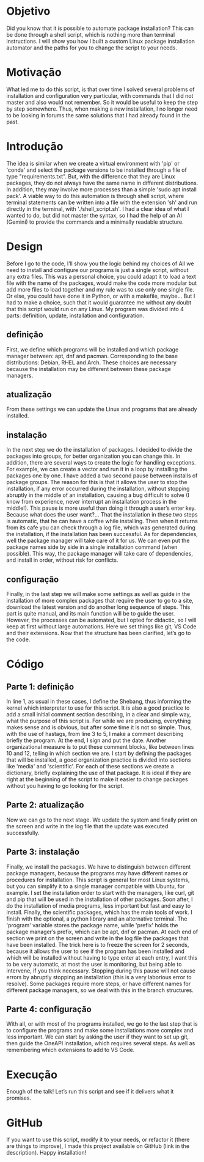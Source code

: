 # Objetivo
Did you know that it is possible to automate package installation? This can be done through a shell script, which is nothing more than terminal instructions. I will show you how I built a custom Linux package installation automator and the paths for you to change the script to your needs. 

# Motivação
What led me to do this script, is that over time I solved several problems of installation and configuration very particular, with commands that I did not master and also would not remember. So it would be useful to keep the step by step somewhere. Thus, when making a new installation, I no longer need to be looking in forums the same solutions that I had already found in the past. 

# Introdução
The idea is similar when we create a virtual environment with 'pip' or 'conda' and select the package versions to be installed through a file of type "requirements.txt". But, with the difference that they are Linux packages, they do not always have the same name in different distributions. In addition, they may involve more processes than a simple 'sudo apt install pack'.  A viable way to do this automation is through shell script, where terminal statements can be written into a file with the extension 'sh' and run directly in the terminal, with './shell_script.sh'. I had a clear idea of what I wanted to do, but did not master the syntax, so I had the help of an AI (Gemini) to provide the commands and a minimally readable structure.

# Design
Before I go to the code, I’ll show you the logic behind my choices of All we need to install and configure our programs is just a single script, without any extra files. This was a personal choice, you could adapt it to load a text file with the name of the packages, would make the code more modular but add more files to load together and my rule was to use only one single file. Or else, you could have done it in Python, or with a makefile, maybe... But I had to make a choice, such that it would guarantee me without any doubt that this script would run on any Linux. My program was divided into 4 parts: definition, update, installation and configuration. 

## definição
First, we define which programs will be installed and which package manager between: apt, dnf and pacman. Corresponding to the base distributions: Debian, RHEL and Arch. These choices are necessary because the installation may be different between these package managers. 
## atualização
From these settings we can update the Linux and programs that are already installed. 
## instalação
In the next step we do the installation of packages. I decided to divide the packages into groups, for better organization you can change this. In addition, there are several ways to create the logic for handling exceptions. For example, we can create a vector and run it in a loop by installing the packages one by one. I have added a two second pause between installs of package groups. The reason for this is that it allows the user to stop the installation, if any error occurred during the installation, without stopping abruptly in the middle of an installation, causing a bug difficult to solve (I know from experience, never interrupt an installation process in the middle!). This pause is more useful than doing it through a user’s enter key. Because what does the user want?... That the installation in these two steps is automatic, that he can have a coffee while installing. Then when it returns from its cafe you can check through a log file, which was generated during the installation, if the installation has been successful. As for dependencies, well the package manager will take care of it for us. We can even put the package names side by side in a single installation command (when possible). This way, the package manager will take care of dependencies, and install in order, without risk for conflicts.

## configuração
Finally, in the last step we will make some settings as well as guide in the installation of more complex packages that require the user to go to a site, download the latest version and do another long sequence of steps. This part is quite manual, and its main function will be to guide the user. However, the processes can be automated, but I opted for didactic, so I will keep at first without large automations. Here we set things like git, VS Code and their extensions. Now that the structure has been clarified, let’s go to the code.


# Código
## Parte 1: definição
In line 1, as usual in these cases, I define the Shebang, thus informing the kernel which interpreter to use for this script. It is also a good practice to add a small initial comment section describing, in a clear and simple way, what the purpose of this script is. For while we are producing, everything makes sense and is obvious, but after some time it is not so simple. Thus, with the use of hastags, from line 3 to 5, I make a comment describing briefly the program. At the end, I sign and put the date. Another organizational measure is to put these comment blocks, like between lines 10 and 12, telling in which section we are. I start by defining the packages that will be installed, a good organization practice is divided into sections like 'media' and 'scientific'. For each of these sections we create a dictionary, briefly explaining the use of that package. It is ideal if they are right at the beginning of the script to make it easier to change packages without you having to go looking for the script.

## Parte 2: atualização
Now we can go to the next stage. We update the system and finally print on the screen and write in the log file that the update was executed successfully.

## Parte 3: instalação
Finally, we install the packages. We have to distinguish between different package managers, because the programs may have different names or procedures for installation. This script is general for most Linux systems, but you can simplify it to a single manager compatible with Ubuntu, for example. I set the installation order to start with the managers, like curl, git and pip that will be used in the installation of other packages. Soon after, I do the installation of media programs, less important but fast and easy to install. Finally, the scientific packages, which has the main tools of work. I finish with the optional, a python library and an alternative terminal. The 'program' variable stores the package name, while 'prefix' holds the package manager’s prefix, which can be apt, dnf or pacman. At each end of section we print on the screen and write in the log file the packages that have been installed. The trick here is to freeze the screen for 2 seconds, because it allows the user to see if the program has been installed and which will be installed without having to type enter at each entry, I want this to be very automatic, at most the user is monitoring, but being able to intervene, if you think necessary. Stopping during this pause will not cause errors by abruptly stopping an installation (this is a very laborious error to resolve). Some packages require more steps, or have different names for different package managers, so we deal with this in the branch structures.

## Parte 4: configuração
With all, or with most of the programs installed, we go to the last step that is to configure the programs and make some installations more complex and less important. We can start by asking the user if they want to set up git, then guide the OneAPI installation, which requires several steps. As well as remembering which extensions to add to VS Code.

# Execução
Enough of the talk! Let’s run this script and see if it delivers what it promises.

# GitHub
If you want to use this script, modify it to your needs, or refactor it (there are things to improve), I made this project available on GitHub (link in the description). Happy installation!
